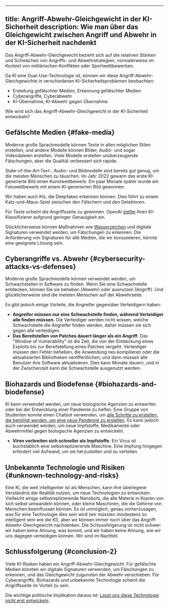 

---
title: Angriff-Abwehr-Gleichgewicht in der KI-Sicherheit
description: Wie man über das Gleichgewicht zwischen Angriff und Abwehr in der KI-Sicherheit nachdenkt
---

Das Angriff-Abwehr-Gleichgewicht bezieht sich auf die relativen Stärken und Schwächen von Angriffs- und Abwehrstrategien, normalerweise im Kontext von militärischen Konflikten oder Sportwettbewerben.

Da KI eine Dual-Use-Technologie ist, können wir diese Angriff-Abwehr-Gleichgewichte in verschiedenen KI-Sicherheitsproblemen beobachten:

- Erstellung gefälschter Medien, Erkennung gefälschter Medien
- Cyberangriffe, Cyberabwehr
- KI-Übernahme, KI-Abwehr gegen Übernahme

Wie wird sich das Angriff-Abwehr-Gleichgewicht in der KI-Sicherheit entwickeln?

## Gefälschte Medien {#fake-media}

Moderne große Sprachmodelle können Texte in allen möglichen Stilen erstellen, und andere Modelle können Bilder, Audio- und sogar Videodateien erstellen.
Viele Modelle erstellen unüberzeugende Fälschungen, aber die Qualität verbessert sich rapide.

State-of-the-Art-Text-, Audio- und Bildmodelle sind bereits gut genug, um die meisten Menschen zu täuschen.
Im Jahr 2022 gewann das erste KI-generierte Bild einen Kunstwettbewerb.
Ein paar Monate später wurde ein Fotowettbewerb mit einem KI-generierten Bild gewonnen.

Wir haben auch KIs, die Deepfakes erkennen können.
Dies führt zu einem Katz-und-Maus-Spiel zwischen den Fälschern und den Detektoren.

Für Texte scheint die Angriffsseite zu gewinnen.
OpenAI [stellte](https://news.ycombinator.com/item?id=36862850) ihren KI-Klassifizierer aufgrund geringer Genauigkeit ein.

Glücklicherweise können Maßnahmen wie [Wasserzeichen](https://arxiv.org/abs/2303.07205) und digitale Signaturen verwendet werden, um Fälschungen zu erkennen.
Die Anforderung von Signaturen für alle Medien, die wir konsumieren, könnte eine geeignete Lösung sein.

## Cyberangriffe vs. Abwehr {#cybersecurity-attacks-vs-defenses}

Moderne große Sprachmodelle können verwendet werden, um Schwachstellen in Software zu finden.
Wenn Sie eine Schwachstelle entdecken, können Sie sie beheben (Abwehr) oder ausnutzen (Angriff).
Und glücklicherweise sind die meisten Menschen auf der Abwehrseite.

Es gibt jedoch einige Vorteile, die Angreifer gegenüber Verteidigern haben:

- **Angreifer müssen nur eine Schwachstelle finden, während Verteidiger alle finden müssen.** Die Verteidiger werden nicht wissen, welche Schwachstelle die Angreifer finden werden, daher müssen sie sich gegen alle verteidigen.
- **Das Bereitstellen von Patches dauert länger als ein Angriff.** Das "Window of Vulnerability" ist die Zeit, die von der Entdeckung eines Exploits bis zur Bereitstellung eines Patches vergeht. Verteidiger müssen den Fehler beheben, die Anwendung neu kompilieren oder die aktualisierten Bibliotheken veröffentlichen, und dann müssen alle Benutzer ihre Software aktualisieren. Dies kann Monate dauern, und in der Zwischenzeit kann die Schwachstelle ausgenutzt werden.

## Biohazards und Biodefense {#biohazards-and-biodefense}

KI kann verwendet werden, um neue biologische Agenzien zu entwerfen oder bei der Entwicklung einer Pandemie zu helfen.
Eine Gruppe von Studenten konnte einen Chatbot verwenden, um [alle Schritte zu erstellen, die benötigt werden, um eine neue Pandemie zu erstellen](https://arxiv.org/abs/2306.03809).
Es kann jedoch auch verwendet werden, um neue Impfstoffe, Medikamente oder Abwehrmittel gegen biologische Agenzien zu entwickeln.

- **Viren verbreiten sich schneller als Impfstoffe**. Ein Virus ist buchstäblich eine selbstreplizierende Maschine. Eine Impfung hingegen erfordert viel Aufwand, um sie herzustellen und zu verteilen.

## Unbekannte Technologie und Risiken {#unknown-technology-and-risks}

Eine KI, die weit intelligenter ist als Menschen, kann ihre überlegene Verständnis der Realität nutzen, um neue Technologien zu entwickeln.
Vielleicht einige selbstreplizierende Nanobots, die alle Materie in Kopien von sich selbst umwandeln können, oder kleine Maschinen, die die Gehirne von Menschen beeinflussen können.
Es ist unmöglich, genau vorherzusagen, was für eine Technologie dies sein wird (wir müssten mindestens so intelligent sein wie die KI), aber wir können immer noch über das Angriff-Abwehr-Gleichgewicht nachdenken.
Die Schlussfolgerung ist nicht schwer: wir haben keine Ahnung, was kommt, und wir haben keine Ahnung, wie wir uns dagegen verteidigen können.
Wir sind im Nachteil.

## Schlussfolgerung {#conclusion-2}

Viele KI-Risiken haben ein Angriff-Abwehr-Gleichgewicht.
Für gefälschte Medien könnten wir digitale Signaturen verwenden, um Fälschungen zu erkennen, und das Gleichgewicht zugunsten der Abwehr verschieben.
Für Cyberangriffe, Biohazards und unbekannte Technologie scheint die Angriffsseite im Vorteil zu sein.

Die wichtige politische Implikation daraus ist: [Lasst uns diese Technologie nicht erst entwickeln](/proposal).
